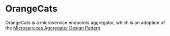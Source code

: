 # OrangeCats
OrangeCats is a microservice endpoints aggregator, which is an adoption of the [Microservices Aggregator Design Pattern](https://dzone.com/articles/microservices-aggregator-design-pattern-using-aws).
